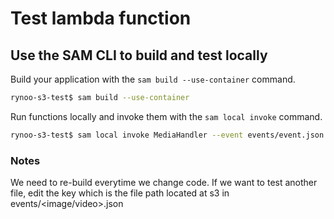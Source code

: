 # Test lambda function

## Use the SAM CLI to build and test locally

Build your application with the `sam build --use-container` command.

```bash
rynoo-s3-test$ sam build --use-container
```

Run functions locally and invoke them with the `sam local invoke` command.

```bash
rynoo-s3-test$ sam local invoke MediaHandler --event events/event.json
```

### Notes

We need to re-build everytime we change code.
If we want to test another file, edit the key which is the file path located at s3 in events/<image/video>.json
